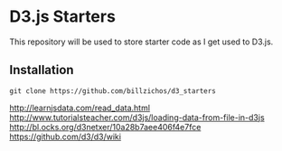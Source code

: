 # D3.js Starters

This repository will be used to store starter code as I get used to D3.js.

## Installation

```
git clone https://github.com/billzichos/d3_starters
```


http://learnjsdata.com/read_data.html
http://www.tutorialsteacher.com/d3js/loading-data-from-file-in-d3js
http://bl.ocks.org/d3netxer/10a28b7aee406f4e7fce
https://github.com/d3/d3/wiki
